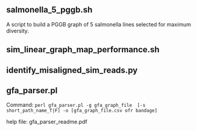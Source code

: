 ## salmonella_5_pggb.sh 

A script to build a PGGB graph of 5 salmonella lines selected for maximum diversity. 

## sim_linear_graph_map_performance.sh

## identify_misaligned_sim_reads.py

## gfa_parser.pl

Command: 
`perl gfa_parser.pl -g gfa_graph_file  [-s short_path_name_T|F] -o [gfa_graph_file.csv ofr bandage]`

help file: 
gfa_parser_readme.pdf


